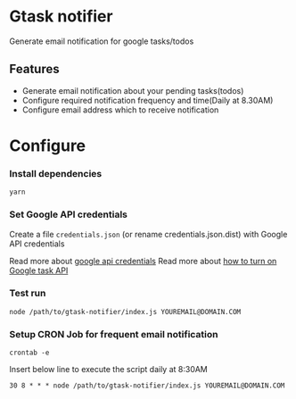 # Gtask notifier

Generate email notification for google tasks/todos

## Features
- Generate email notification about your pending tasks(todos)
- Configure required notification frequency and time(Daily at 8.30AM)
- Configure email address which to receive notification

# Configure

### Install dependencies
```
yarn
```

### Set Google API credentials

Create a file `credentials.json` (or rename credentials.json.dist) with Google API credentials

Read more about [google api credentials](https://console.cloud.google.com/apis/credentials)
Read more about [how to turn on Google task API](https://developers.google.com/tasks/quickstart/apps-script)

### Test run

```
node /path/to/gtask-notifier/index.js YOUREMAIL@DOMAIN.COM
```

### Setup CRON Job for frequent email notification

```
crontab -e

```
Insert below line to execute the script daily at 8:30AM
```
30 8 * * * node /path/to/gtask-notifier/index.js YOUREMAIL@DOMAIN.COM
```